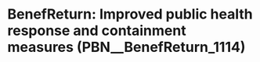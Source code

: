 # BenefReturn: __Improved public health response and containment measures__ (PBN__BenefReturn_1114)

